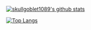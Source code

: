 [![skullgoblet1089's github stats](https://github-readme-stats.vercel.app/api?username=skullgoblet1089&show_icons=true&count_private=true&theme=dark)](https://github.com/anuraghazra/github-readme-stats)

[![Top Langs](https://github-readme-stats.vercel.app/api/top-langs/?username=skullgoblet1089&count-private=true&theme=dark)](https://github.com/anuraghazra/github-readme-stats)
